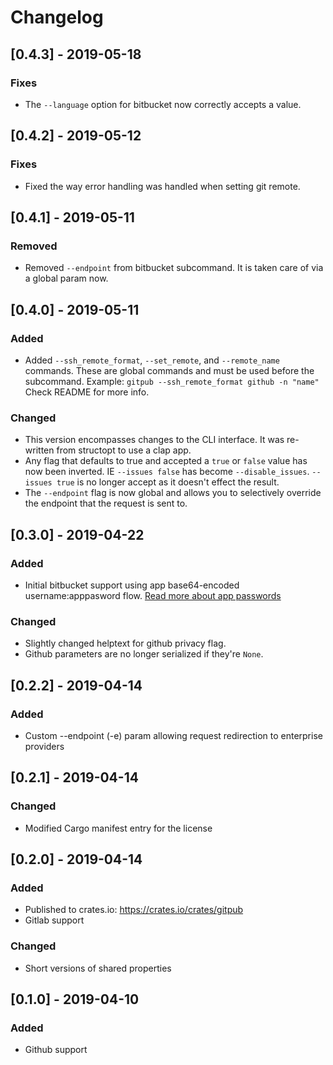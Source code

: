 # Changelog

## [0.4.3] - 2019-05-18
### Fixes

* The `--language` option for bitbucket now correctly accepts a value.

## [0.4.2] - 2019-05-12
### Fixes

* Fixed the way error handling was handled when setting git remote.

## [0.4.1] - 2019-05-11
### Removed

* Removed `--endpoint` from bitbucket subcommand. It is taken care of via a global param now.

## [0.4.0] - 2019-05-11
### Added
* Added `--ssh_remote_format`, `--set_remote`, and `--remote_name` commands. These are global commands and must be used before the subcommand. Example: `gitpub --ssh_remote_format github -n "name"` Check README for more info.

### Changed

* This version encompasses changes to the CLI interface. It was re-written from structopt to use a clap app.
* Any flag that defaults to true and accepted a `true` or `false` value has now been inverted. IE `--issues false` has become `--disable_issues`. `--issues true` is no longer accept as it doesn't effect the result.
* The `--endpoint` flag is now global and allows you to selectively override the endpoint that the request is sent to.

## [0.3.0] - 2019-04-22
### Added

* Initial bitbucket support using app base64-encoded username:apppasword flow. [Read more about app passwords](https://confluence.atlassian.com/bitbucket/app-passwords-828781300.html)

### Changed

* Slightly changed helptext for github privacy flag.
* Github parameters are no longer serialized if they're `None`.

## [0.2.2] - 2019-04-14
### Added

* Custom --endpoint (-e) param allowing request redirection to enterprise providers

## [0.2.1] - 2019-04-14
### Changed

* Modified Cargo manifest entry for the license

## [0.2.0] - 2019-04-14
### Added

* Published to crates.io: https://crates.io/crates/gitpub
* Gitlab support

### Changed

* Short versions of shared properties

## [0.1.0] - 2019-04-10

### Added

* Github support
